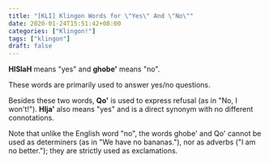 ```yaml
---
title: "[KLI] Klingon Words for \"Yes\" And \"No\""
date: 2020-01-24T15:51:42+08:00
categories: ["Klingon!"]
tags: ["klingon"]
draft: false
---
```


**HISlaH** means "yes" and **ghobe'** means "no".  
    

These words are primarily used to answer yes/no questions.  
    

Besides these two words, **Qo'** is used to express refusal (as in "No, I won't!"). **HIja'** also means "yes" and is a direct synonym with no different connotations.    
    

Note that unlike the English word "no", the words ghobe' and Qo' cannot be used as determiners (as in "We have no bananas."), nor as adverbs ("I am no better."); they are strictly used as exclamations.   
